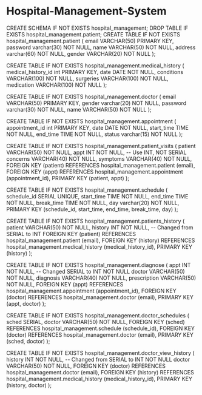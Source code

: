 # Hospital-Management-System

CREATE SCHEMA IF NOT EXISTS hospital_management;
DROP TABLE IF EXISTS hospital_management.patient;
CREATE TABLE IF NOT EXISTS hospital_management.patient (
    email VARCHAR(50) PRIMARY KEY,
    password varchar(30) NOT NULL,
    name VARCHAR(50) NOT NULL,
    address varchar(60) NOT NULL,
    gender VARCHAR(20) NOT NULL
);

CREATE TABLE IF NOT EXISTS hospital_management.medical_history (
    medical_history_id int PRIMARY KEY,
    date DATE NOT NULL,
    conditions VARCHAR(100) NOT NULL,
    surgeries VARCHAR(100) NOT NULL,
    medication VARCHAR(100) NOT NULL
);

CREATE TABLE IF NOT EXISTS hospital_management.doctor (
    email VARCHAR(50) PRIMARY KEY,
    gender varchar(20) NOT NULL,
    password varchar(30) NOT NULL,
    name VARCHAR(50) NOT NULL
);

CREATE TABLE IF NOT EXISTS hospital_management.appointment (
    appointment_id int PRIMARY KEY,
    date DATE NOT NULL,
    start_time TIME NOT NULL,
    end_time TIME NOT NULL,
    status varchar(15) NOT NULL
);

CREATE TABLE IF NOT EXISTS hospital_management.patient_visits (
    patient VARCHAR(50) NOT NULL,
    appt INT NOT NULL,  -- Use INT, NOT SERIAL
    concerns VARCHAR(40) NOT NULL,
    symptoms VARCHAR(40) NOT NULL,
    FOREIGN KEY (patient) REFERENCES hospital_management.patient (email),
    FOREIGN KEY (appt) REFERENCES hospital_management.appointment (appointment_id),
    PRIMARY KEY (patient, appt)
);

CREATE TABLE IF NOT EXISTS hospital_management.schedule (
    schedule_id SERIAL UNIQUE,
    start_time TIME NOT NULL,
    end_time TIME NOT NULL,
    break_time TIME NOT NULL,
    day varchar(20) NOT NULL,
    PRIMARY KEY (schedule_id, start_time, end_time, break_time, day)
);

CREATE TABLE IF NOT EXISTS hospital_management.patients_history (
    patient VARCHAR(50) NOT NULL,
    history INT NOT NULL,  -- Changed from SERIAL to INT
    FOREIGN KEY (patient) REFERENCES hospital_management.patient (email),
    FOREIGN KEY (history) REFERENCES hospital_management.medical_history (medical_history_id),
    PRIMARY KEY (history)
);

CREATE TABLE IF NOT EXISTS hospital_management.diagnose (
    appt INT NOT NULL,              -- Changed SERIAL to INT NOT NULL
    doctor VARCHAR(50) NOT NULL,
    diagnosis VARCHAR(40) NOT NULL,
    prescription VARCHAR(50) NOT NULL,
    FOREIGN KEY (appt) REFERENCES hospital_management.appointment (appointment_id),
    FOREIGN KEY (doctor) REFERENCES hospital_management.doctor (email),
    PRIMARY KEY (appt, doctor)
);

CREATE TABLE IF NOT EXISTS hospital_management.doctor_schedules (
    sched SERIAL,
    doctor VARCHAR(50) NOT NULL,
    FOREIGN KEY (sched) REFERENCES hospital_management.schedule (schedule_id),
    FOREIGN KEY (doctor) REFERENCES hospital_management.doctor (email),
    PRIMARY KEY (sched, doctor)
);

CREATE TABLE IF NOT EXISTS hospital_management.doctor_view_history (
    history INT NOT NULL,         -- Changed from SERIAL to INT NOT NULL
    doctor VARCHAR(50) NOT NULL,
    FOREIGN KEY (doctor) REFERENCES hospital_management.doctor (email),
    FOREIGN KEY (history) REFERENCES hospital_management.medical_history (medical_history_id),
    PRIMARY KEY (history, doctor)
);


